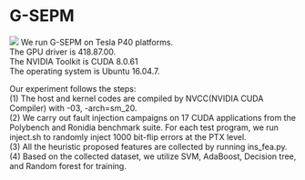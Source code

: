 # G-SEPM
![](https://zenodo.org/badge/356287152.svg)
We run G-SEPM on Tesla P40 platforms.   
The GPU driver is 418.87.00.  
The NVIDIA Toolkit is CUDA 8.0.61  
The operating system is Ubuntu 16.04.7.  
  
Our experiment follows the steps:  
(1)  The host and kernel codes are compiled by NVCC(NVIDIA CUDA Compiler) with -03, -arch=sm\_20.  
(2) We carry out fault injection campaigns on 17 CUDA applications from the Polybench and Ronidia benchmark suite.  For each test program, we run inject.sh to randomly inject 1000 bit-flip errors at the PTX level.   
(3)  All the heuristic proposed features are collected by running ins_fea.py.  
(4)  Based on the collected dataset, we utilize SVM, AdaBoost, Decision tree, and Random forest for training.  
